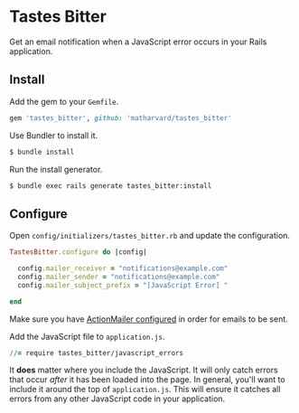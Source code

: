 # Tastes Bitter

Get an email notification when a JavaScript error occurs in your Rails application.

## Install

Add the gem to your `Gemfile`.

```ruby
gem 'tastes_bitter', github: 'matharvard/tastes_bitter'
```

Use Bundler to install it.

```sh
$ bundle install
```

Run the install generator.

```sh
$ bundle exec rails generate tastes_bitter:install
```

## Configure

Open `config/initializers/tastes_bitter.rb` and update the configuration.

```ruby
TastesBitter.configure do |config|

  config.mailer_receiver = "notifications@example.com"
  config.mailer_sender = "notifications@example.com"
  config.mailer_subject_prefix = "[JavaScript Error] "

end
```

Make sure you have [ActionMailer configured](http://api.rubyonrails.org/classes/ActionMailer/Base.html) in order for emails to be sent.

Add the JavaScript file to `application.js`.

```coffeescript
//= require tastes_bitter/javascript_errors
```

It **does** matter where you include the JavaScript. It will only catch errors that occur *after* it has been loaded into the page. In general, you'll want to include it around the top of `application.js`. This will ensure it catches all errors from any other JavaScript code in your application.
